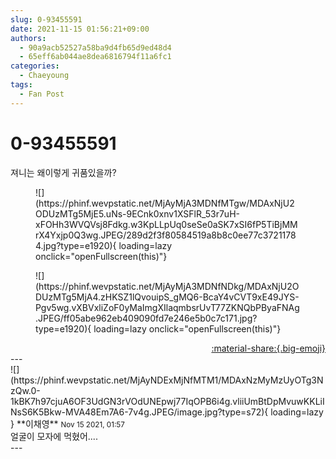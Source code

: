 ```yaml
---
slug: 0-93455591
date: 2021-11-15 01:56:21+09:00
authors:
  - 90a9acb52527a58ba9d4fb65d9ed48d4
  - 65eff6ab044ae8dea6816794f11a6fc1
categories:
  - Chaeyoung
tags:
  - Fan Post
---
```


# 0-93455591

<div class="post-container" markdown="1">
<div class="content-container md-sidebar__scrollwrap" markdown="1">

져니는 왜이렇게 귀품있을까?
<figure markdown="1">
![](https://phinf.wevpstatic.net/MjAyMjA3MDNfMTgw/MDAxNjU2ODUzMTg5MjE5.uNs-9ECnk0xnv1XSFlR_53r7uH-xFOHh3WVQVsj8Fdkg.w3KpLLpUq0seSe0aSK7xSI6fP5TiBjMMrX4Yxjp0Q3wg.JPEG/289d2f3f80584519a8b8c0ee77c37211784.jpg?type=e1920){ loading=lazy onclick="openFullscreen(this)"}
</figure>

<figure markdown="1">
![](https://phinf.wevpstatic.net/MjAyMjA3MDNfNDkg/MDAxNjU2ODUzMTg5MjA4.zHKSZ1lQvouipS_gMQ6-BcaY4vCVT9xE49JYS-Pgv5wg.vXBVxliZoF0yMaImgXIlaqmbsrUvT77ZKNQbPByaFNAg.JPEG/ff05abe962eb409090fd7e246e5b0c7c171.jpg?type=e1920){ loading=lazy onclick="openFullscreen(this)"}
</figure>


</div>
</div>

<div style="text-align: right;" markdown="1">
<a href="https://weverse.io/fromis9/fanpost/0-93455591" style="text-align: right;">:material-share:{.big-emoji}</a>
</div>
---

<div class="comments-container md-sidebar__scrollwrap" markdown="1">
<div class="comment" markdown="1">
<div class='id-container' markdown="1">
![](https://phinf.wevpstatic.net/MjAyNDExMjNfMTM1/MDAxNzMyMzUyOTg3NzQw.0-1kBK7h97cjuA6OF3UdGN3rVOdUNEpwj77IqOPB6i4g.vliiUmBtDpMvuwKKLiINsS6K5Bkw-MVA48Em7A6-7v4g.JPEG/image.jpg?type=s72){ loading=lazy }
**<span class="artist">이채영</span>** <small>Nov 15 2021, 01:57</small><br>
</div>
<div class='comment-body' markdown="1">
얼굴이 모자에 먹혔어....
</div>
</div>
</div>
---
